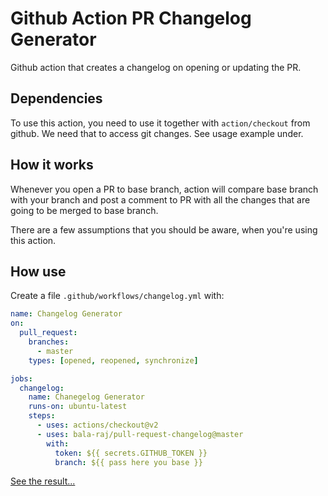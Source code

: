 # Github Action PR Changelog Generator

Github action that creates a changelog on opening or updating the PR.

## Dependencies

To use this action, you need to use it together with `action/checkout` from github.
We need that to access git changes. See usage example under.

## How it works

Whenever you open a PR to base branch, action will compare base branch with your branch and
post a comment to PR with all the changes that are going to be merged to base branch.

There are a few assumptions that you should be aware, when you're using this action.

## How use

Create a file `.github/workflows/changelog.yml` with:

```yml
name: Changelog Generator
on:
  pull_request:
    branches:
      - master
    types: [opened, reopened, synchronize]

jobs:
  changelog:
    name: Chanegelog Generator
    runs-on: ubuntu-latest
    steps:
      - uses: actions/checkout@v2
      - uses: bala-raj/pull-request-changelog@master
        with:
          token: ${{ secrets.GITHUB_TOKEN }}
          branch: ${{ pass here you base }}
```

[See the result...](https://github.com/etcdigital/pull-request-changelog/pull/1#issuecomment-625586295)
